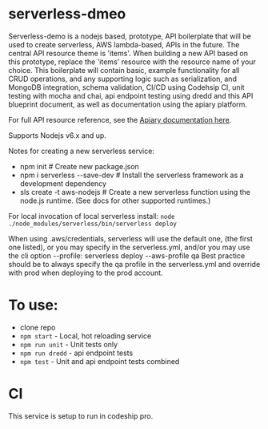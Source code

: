 # serverless-dmeo
Serverless-demo is a nodejs based, prototype, API boilerplate that will be used to create
serverless, AWS lambda-based, APIs in the future. The central API resource theme is 'items'.
When building a new API based on this prototype, replace the 'items' resource with the
resource name of your choice. This boilerplate will contain basic, example functionality
for all CRUD operations, and any supporting logic such as serialization, and MongoDB
integration, schema validation, CI/CD using Codehsip CI, unit testing with mocha and chai,
api endpoint testing using dredd and this API blueprint document, as well as documentation
using the apiary platform.

For full API resource reference, see the [Apiary documentation here](https://serverlessdemo.docs.apiary.io/).

Supports Nodejs v6.x and up.

Notes for creating a new serverless service:
- npm init # Create new package.json
- npm i serverless --save-dev # Install the serverless framework as a development dependency 
- sls create -t aws-nodejs # Create a new serverless function using the node.js runtime. (See docs for other supported runtimes.)

For local invocation of local serverless install: 
`node ./node_modules/serverless/bin/serverless deploy`

When using .aws/credentials, serverless will use the default one, (the first one listed), or you may specify in the serverless.yml, and/or you may use the cli option --profile:
serverless deploy --aws-profile qa
Best practice should be to always specify the qa profile in the serverless.yml and override with prod when deploying to the prod account. 

# To use:
- clone repo
- `npm start` - Local, hot reloading service
- `npm run unit` - Unit tests only
- `npm run dredd` - api endpoint tests
- `npm test` - Unit and api endpoint tests combined

# CI
This service is setup to run in codeship pro. 